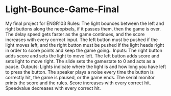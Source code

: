 # Light-Bounce-Game-Final
My final project for ENGR103
Rules: The light bounces between the left and right buttons along the neopixels, if it passes them, then the game is over. The delay speed gets faster as the game continues, and the score increases with every correct input. The left button must be pushed if the light moves left, and the right button must be pushed if the light heads right in order to score points and keep the game going..
Inputs: The right button adds score and sets the light to move left. The left button adds score and sets light to move right. The slide sets the gamestate to 0 and acts as a pause.
Outputs: Lights indicate where the light is and how long you have left to press the button. The speaker plays a noise every time the button is correctly hit, the game is paused, or the game ends. The serial monitor prints the score and the rules. Score increases with every correct hit. Speedvalue decreases with every correct hit.
